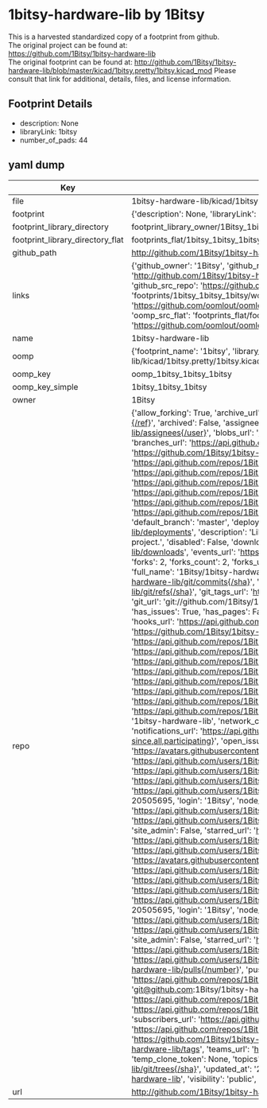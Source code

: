 # 1bitsy-hardware-lib by 1Bitsy  
This is a harvested standardized copy of a footprint from github.  
The original project can be found at:  
https://github.com/1Bitsy/1bitsy-hardware-lib  
The original footprint can be found at:
http://github.com/1Bitsy/1bitsy-hardware-lib/blob/master/kicad/1bitsy.pretty/1bitsy.kicad_mod
Please consult that link for additional, details, files, and license information.  
## Footprint Details
* description: None  
* libraryLink: 1bitsy  
* number_of_pads: 44  
## yaml dump  
| Key | Value |  
| --- | --- |  
| file | 1bitsy-hardware-lib/kicad/1bitsy.pretty/1bitsy.kicad_mod |  
| footprint | {'description': None, 'libraryLink': '1bitsy', 'number_of_pads': 44} |  
| footprint_library_directory | footprint_library_owner/1Bitsy_1bitsy-hardware-lib |  
| footprint_library_directory_flat | footprints_flat/1bitsy_1bitsy_1bitsy/working |  
| github_path | http://github.com/1Bitsy/1bitsy-hardware-lib/blob/master/kicad/1bitsy.pretty/1bitsy.kicad_mod |  
| links | {'github_owner': '1Bitsy', 'github_repo_name': '1bitsy-hardware-lib', 'github_src': 'http://github.com/1Bitsy/1bitsy-hardware-lib/blob/master/kicad/1bitsy.pretty/1bitsy.kicad_mod', 'github_src_repo': 'https://github.com/1Bitsy/1bitsy-hardware-lib', 'oomp_bot': 'footprints/1bitsy_1bitsy_1bitsy/working', 'oomp_bot_github': 'https://github.com/oomlout/oomlout_oomp_footprint_bot/tree/main/footprints/1bitsy_1bitsy_1bitsy/working', 'oomp_src_flat': 'footprints_flat/footprints_flat/1bitsy_1bitsy_1bitsy/working', 'oomp_src_flat_github': 'https://github.com/oomlout/oomlout_oomp_footprint_src/tree/main/footprints_flat/1bitsy_1bitsy_1bitsy/working'} |  
| name | 1bitsy-hardware-lib |  
| oomp | {'footprint_name': '1bitsy', 'library_name': '1bitsy', 'original_filename': '1bitsy-hardware-lib/kicad/1bitsy.pretty/1bitsy.kicad_mod', 'owner_name': '1bitsy'} |  
| oomp_key | oomp_1bitsy_1bitsy_1bitsy |  
| oomp_key_simple | 1bitsy_1bitsy_1bitsy |  
| owner | 1Bitsy |  
| repo | {'allow_forking': True, 'archive_url': 'https://api.github.com/repos/1Bitsy/1bitsy-hardware-lib/{archive_format}{/ref}', 'archived': False, 'assignees_url': 'https://api.github.com/repos/1Bitsy/1bitsy-hardware-lib/assignees{/user}', 'blobs_url': 'https://api.github.com/repos/1Bitsy/1bitsy-hardware-lib/git/blobs{/sha}', 'branches_url': 'https://api.github.com/repos/1Bitsy/1bitsy-hardware-lib/branches{/branch}', 'clone_url': 'https://github.com/1Bitsy/1bitsy-hardware-lib.git', 'collaborators_url': 'https://api.github.com/repos/1Bitsy/1bitsy-hardware-lib/collaborators{/collaborator}', 'comments_url': 'https://api.github.com/repos/1Bitsy/1bitsy-hardware-lib/comments{/number}', 'commits_url': 'https://api.github.com/repos/1Bitsy/1bitsy-hardware-lib/commits{/sha}', 'compare_url': 'https://api.github.com/repos/1Bitsy/1bitsy-hardware-lib/compare/{base}...{head}', 'contents_url': 'https://api.github.com/repos/1Bitsy/1bitsy-hardware-lib/contents/{+path}', 'contributors_url': 'https://api.github.com/repos/1Bitsy/1bitsy-hardware-lib/contributors', 'created_at': '2016-08-29T00:28:00Z', 'default_branch': 'master', 'deployments_url': 'https://api.github.com/repos/1Bitsy/1bitsy-hardware-lib/deployments', 'description': 'Libraries, templates and other resources for your next 1Bitsy based hardware project.', 'disabled': False, 'downloads_url': 'https://api.github.com/repos/1Bitsy/1bitsy-hardware-lib/downloads', 'events_url': 'https://api.github.com/repos/1Bitsy/1bitsy-hardware-lib/events', 'fork': False, 'forks': 2, 'forks_count': 2, 'forks_url': 'https://api.github.com/repos/1Bitsy/1bitsy-hardware-lib/forks', 'full_name': '1Bitsy/1bitsy-hardware-lib', 'git_commits_url': 'https://api.github.com/repos/1Bitsy/1bitsy-hardware-lib/git/commits{/sha}', 'git_refs_url': 'https://api.github.com/repos/1Bitsy/1bitsy-hardware-lib/git/refs{/sha}', 'git_tags_url': 'https://api.github.com/repos/1Bitsy/1bitsy-hardware-lib/git/tags{/sha}', 'git_url': 'git://github.com/1Bitsy/1bitsy-hardware-lib.git', 'has_discussions': False, 'has_downloads': True, 'has_issues': True, 'has_pages': False, 'has_projects': True, 'has_wiki': True, 'homepage': 'http://1bitsy.org', 'hooks_url': 'https://api.github.com/repos/1Bitsy/1bitsy-hardware-lib/hooks', 'html_url': 'https://github.com/1Bitsy/1bitsy-hardware-lib', 'id': 66798192, 'is_template': False, 'issue_comment_url': 'https://api.github.com/repos/1Bitsy/1bitsy-hardware-lib/issues/comments{/number}', 'issue_events_url': 'https://api.github.com/repos/1Bitsy/1bitsy-hardware-lib/issues/events{/number}', 'issues_url': 'https://api.github.com/repos/1Bitsy/1bitsy-hardware-lib/issues{/number}', 'keys_url': 'https://api.github.com/repos/1Bitsy/1bitsy-hardware-lib/keys{/key_id}', 'labels_url': 'https://api.github.com/repos/1Bitsy/1bitsy-hardware-lib/labels{/name}', 'language': None, 'languages_url': 'https://api.github.com/repos/1Bitsy/1bitsy-hardware-lib/languages', 'license': None, 'merges_url': 'https://api.github.com/repos/1Bitsy/1bitsy-hardware-lib/merges', 'milestones_url': 'https://api.github.com/repos/1Bitsy/1bitsy-hardware-lib/milestones{/number}', 'mirror_url': None, 'name': '1bitsy-hardware-lib', 'network_count': 2, 'node_id': 'MDEwOlJlcG9zaXRvcnk2Njc5ODE5Mg==', 'notifications_url': 'https://api.github.com/repos/1Bitsy/1bitsy-hardware-lib/notifications{?since,all,participating}', 'open_issues': 0, 'open_issues_count': 0, 'organization': {'avatar_url': 'https://avatars.githubusercontent.com/u/20505695?v=4', 'events_url': 'https://api.github.com/users/1Bitsy/events{/privacy}', 'followers_url': 'https://api.github.com/users/1Bitsy/followers', 'following_url': 'https://api.github.com/users/1Bitsy/following{/other_user}', 'gists_url': 'https://api.github.com/users/1Bitsy/gists{/gist_id}', 'gravatar_id': '', 'html_url': 'https://github.com/1Bitsy', 'id': 20505695, 'login': '1Bitsy', 'node_id': 'MDEyOk9yZ2FuaXphdGlvbjIwNTA1Njk1', 'organizations_url': 'https://api.github.com/users/1Bitsy/orgs', 'received_events_url': 'https://api.github.com/users/1Bitsy/received_events', 'repos_url': 'https://api.github.com/users/1Bitsy/repos', 'site_admin': False, 'starred_url': 'https://api.github.com/users/1Bitsy/starred{/owner}{/repo}', 'subscriptions_url': 'https://api.github.com/users/1Bitsy/subscriptions', 'type': 'Organization', 'url': 'https://api.github.com/users/1Bitsy'}, 'owner': {'avatar_url': 'https://avatars.githubusercontent.com/u/20505695?v=4', 'events_url': 'https://api.github.com/users/1Bitsy/events{/privacy}', 'followers_url': 'https://api.github.com/users/1Bitsy/followers', 'following_url': 'https://api.github.com/users/1Bitsy/following{/other_user}', 'gists_url': 'https://api.github.com/users/1Bitsy/gists{/gist_id}', 'gravatar_id': '', 'html_url': 'https://github.com/1Bitsy', 'id': 20505695, 'login': '1Bitsy', 'node_id': 'MDEyOk9yZ2FuaXphdGlvbjIwNTA1Njk1', 'organizations_url': 'https://api.github.com/users/1Bitsy/orgs', 'received_events_url': 'https://api.github.com/users/1Bitsy/received_events', 'repos_url': 'https://api.github.com/users/1Bitsy/repos', 'site_admin': False, 'starred_url': 'https://api.github.com/users/1Bitsy/starred{/owner}{/repo}', 'subscriptions_url': 'https://api.github.com/users/1Bitsy/subscriptions', 'type': 'Organization', 'url': 'https://api.github.com/users/1Bitsy'}, 'private': False, 'pulls_url': 'https://api.github.com/repos/1Bitsy/1bitsy-hardware-lib/pulls{/number}', 'pushed_at': '2017-06-25T08:46:43Z', 'releases_url': 'https://api.github.com/repos/1Bitsy/1bitsy-hardware-lib/releases{/id}', 'size': 12, 'ssh_url': 'git@github.com:1Bitsy/1bitsy-hardware-lib.git', 'stargazers_count': 7, 'stargazers_url': 'https://api.github.com/repos/1Bitsy/1bitsy-hardware-lib/stargazers', 'statuses_url': 'https://api.github.com/repos/1Bitsy/1bitsy-hardware-lib/statuses/{sha}', 'subscribers_count': 2, 'subscribers_url': 'https://api.github.com/repos/1Bitsy/1bitsy-hardware-lib/subscribers', 'subscription_url': 'https://api.github.com/repos/1Bitsy/1bitsy-hardware-lib/subscription', 'svn_url': 'https://github.com/1Bitsy/1bitsy-hardware-lib', 'tags_url': 'https://api.github.com/repos/1Bitsy/1bitsy-hardware-lib/tags', 'teams_url': 'https://api.github.com/repos/1Bitsy/1bitsy-hardware-lib/teams', 'temp_clone_token': None, 'topics': [], 'trees_url': 'https://api.github.com/repos/1Bitsy/1bitsy-hardware-lib/git/trees{/sha}', 'updated_at': '2022-07-09T15:25:49Z', 'url': 'https://api.github.com/repos/1Bitsy/1bitsy-hardware-lib', 'visibility': 'public', 'watchers': 7, 'watchers_count': 7, 'web_commit_signoff_required': False} |  
| url | http://github.com/1Bitsy/1bitsy-hardware-lib |  

